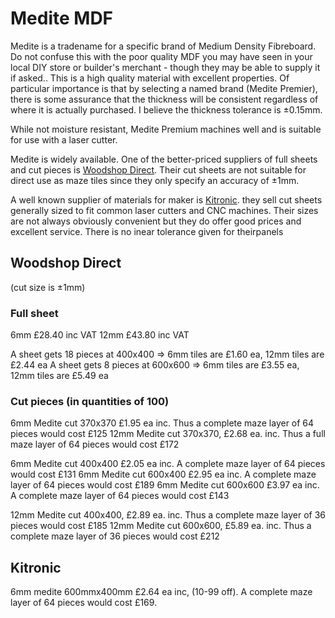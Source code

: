 # Medite MDF

Medite is a tradename for a specific brand of Medium Density Fibreboard. Do not confuse this with the poor quality MDF you may have seen in your local DIY store or builder's merchant - though they may be able to supply it if asked.. This is a high quality material with excellent properties. Of particular importance is that by selecting a named brand (Medite Premier), there is some assurance that the thickness will be consistent regardless of where it is actually purchased. I believe the thickness tolerance is ±0.15mm.

While not moisture resistant, Medite Premium machines well and is suitable for use with a laser cutter.

Medite is widely available. One of the better-priced suppliers of full sheets and cut pieces is [Woodshop Direct](https://www.woodshopdirect.co.uk/plain-mdf-sheeting/medite-mdf-premier-sheet/). Their cut sheets are not suitable for direct use as maze tiles since they only specify an accuracy of ±1mm.

A well known supplier of materials for maker is [Kitronic](https://kitronik.co.uk/collections/mdf). they sell cut sheets generally sized to fit common laser cutters and CNC machines. Their sizes are not always obviously convenient but they do offer good prices and excellent service. There is no inear tolerance given for theirpanels


## Woodshop Direct
(cut size is ±1mm)

### Full sheet
6mm £28.40 inc VAT
12mm £43.80 inc VAT

A sheet gets 18 pieces at 400x400 => 6mm tiles are £1.60 ea, 12mm tiles are £2.44 ea
A sheet gets 8 pieces at 600x600 => 6mm tiles are £3.55 ea, 12mm tiles are £5.49 ea

### Cut pieces (in quantities of 100)
6mm Medite cut 370x370 £1.95 ea inc. Thus a complete maze layer of 64 pieces would cost £125
12mm Medite cut 370x370, £2.68 ea. inc. Thus a full maze layer of 64 pieces would cost £172

6mm Medite cut 400x400 £2.05 ea inc. A complete maze layer of 64 pieces would cost £131
6mm Medite cut 600x400 £2.95 ea inc. A complete maze layer of 64 pieces would cost £189
6mm Medite cut 600x600 £3.97 ea inc. A complete maze layer of 64 pieces would cost £143

12mm Medite cut 400x400, £2.89 ea. inc. Thus a complete maze layer of 36 pieces would cost £185
12mm Medite cut 600x600, £5.89 ea. inc. Thus a complete maze layer of 36 pieces would cost £212



## Kitronic
6mm medite 600mmx400mm £2.64 ea inc, (10-99 off). A complete maze layer of 64 pieces would cost £169. 

